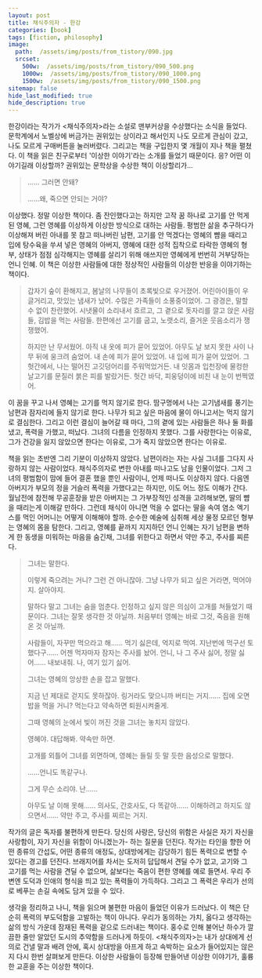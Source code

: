 ```yaml
---
layout: post
title: 채식주의자 - 한강
categories: [book]
tags: [fiction, philosophy]
image:
  path:  /assets/img/posts/from_tistory/090.jpg
  srcset:
    500w:  /assets/img/posts/from_tistory/090_500.png
    1000w:  /assets/img/posts/from_tistory/090_1000.png
    1500w:  /assets/img/posts/from_tistory/090_1500.png
sitemap: false
hide_last_modified: true
hide_description: true
---
```



  


한강이라는 작가가 <채식주의자\>라는 소설로 맨부커상을 수상했다는 소식을 들었다. 문학계에서 노벨상에 버금가는 권위있는 상이라고 해서인지 나도 모르게 관심이 갔고, 나도 모르게 구매버튼을 눌러버렸다. 그리고는 책을 구입한지 몇 개월이 지나 책을 펼쳤다. 이 책을 읽은 친구로부터 '이상한 이야기'라는 소개를 들었기 때문이다. 응? 어떤 이야기길래 이상할까? 권위있는 문학상을 수상한 책이 이상할리가...

  


> ...... 그러면 안돼?
>
> ......왜, 죽으면 안되는 거야?

  


이상했다. 정말 이상한 책이다. 좀 잔인했다고는 하지만 고작 꿈 하나로 고기를 안 먹게 된 영혜, 그런 영혜를 이상하게 이상한 방식으로 대하는 사람들. 평범한 삶을 추구하다가 이상해져 버린 아내를 못 참고 떠나버린 남편, 고기를 안 먹겠다는 영혜의 뺨을 때리고 입에 탕수육을 쑤셔 넣은 영혜의 아버지, 영혜에 대한 성적 집착으로 타락한 영혜의 형부, 상태가 점점 심각해지는 영혜를 살리기 위해 애쓰지만 영혜에게 번번히 거부당하는 언니 인혜. 이 책은 이상한 사람들에 대한 정상적인 사람들의 이상한 반응을 이야기하는 책이다.

  


> 갑자기 숲이 환해지고, 봄날의 나무들이 초록빛으로 우거졌어. 어린아이들이 우글거리고, 맛있는 냄새가 났어. 수많은 가족들이 소풍중이었어. 그 광경은, 말할 수 없이 찬란했어. 시냇물이 소리내서 흐르고, 그 곁으로 돗자리를 깔고 앉은 사람들, 김밥을 먹는 사람들. 한편에선 고기를 굽고, 노랫소리, 즐거운 웃음소리가 쟁쟁했어.
>
> 하지만 난 무서웠어. 아직 내 옷에 피가 묻어 있었어. 아무도 날 보지 못한 사이 나무 뒤에 웅크려 숨었어. 내 손에 피가 묻어 있었어. 내 입에 피가 묻어 있었어. 그 헛간에서, 나는 떨어진 고깃덩어리를 주워먹었거든. 내 잇몸과 입천장에 물컹한 날고기를 문질러 붉은 피를 발랐거든. 헛간 바닥, 피웅덩이에 비친 내 눈이 번쩍였어.

  
이 꿈을 꾸고 나서 영혜는 고기를 먹지 않기로 한다. 땀구멍에서 나는 고기냄새를 풍기는 남편과 잠자리에 들지 않기로 한다. 나무가 되고 싶은 마음에 물이 아니고서는 먹지 않기로 결심한다. 그리고 이런 결심이 늘어갈 때 마다, 그의 곁에 있는 사람들은 하나 둘 화를 냈고, 폭력을 가했고, 떠났다. 그녀의 다름을 인정하지 못했다. 그를 사랑한다는 이유로, 그가 건강을 잃지 않았으면 한다는 이유로, 그가 죽지 않았으면 한다는 이유로.

  


책을 읽는 초반엔 그리 기분이 이상하지 않았다. 남편이라는 자는 사실 그녀를 그다지 사랑하지 않는 사람이었다. 채식주의자로 변한 아내를 떠나고도 남을 인물이었다. 그저 그녀의 평범함이 맘에 들어 결혼 했을 뿐인 사람이니, 언제 떠나도 이상하지 않다. 다음엔 아버지가 부모의 정을 거슬러 폭력을 가했다고는 하지만, 이도 어느 정도 이해가 간다. 월남전에 참전해 무공훈장을 받은 아버지는 그 가부장적인 성격을 고려해보면, 딸의 뺨을 때리는게 이해갈 만하다. 그런데 채식이 아니면 먹을 수 없다는 딸을 속여 염소 엑기스를 먹인 어머니는 어떻게 이해해야 할까. 순수한 예술에 심취해 세상 물정 모르던 형부는 영혜의 몸을 탐한다. 그리고, 영혜를 끝까지 지지하던 언니 인혜는 자기 남편을 변하게 한 동생을 미워하는 마음을 숨긴채, 그녀를 위한다고 하면서 약만 주고, 주사를 찌른다.

  


> 그녀는 말한다.
>
> 이렇게 죽으려는 거니? 그런 건 아니잖아. 그냥 나무가 되고 싶은 거라면, 먹어야지. 살아야지.
>
> 말하다 말고 그녀는 숨을 멈춘다. 인정하고 싶지 않은 의심이 고개를 쳐들었기 때문이다. 그녀는 잘못 생각한 것 아닐까. 처음부터 영혜는 바로 그것, 죽음을 원해온 것 아닐까.
>
> 사람들이, 자꾸만 먹으라고 해…… 먹기 싫은데, 억지로 먹여. 지난번에 먹구선 토했다구…… 어젠 먹자마자 잠자는 주사를 놨어. 언니, 나 그 주사 싫어, 정말 싫어…… 내보내줘. 나, 여기 있기 싫어.
>
> 그녀는 영혜의 앙상한 손을 잡고 말했다.
>
> 지금 넌 제대로 걷지도 못하잖아. 링거라도 맞으니까 버티는 거지…… 집에 오면 밥을 먹을 거니? 먹는다고 약속하면 퇴원시켜줄게.
>
> 그때 영혜의 눈에서 빛이 꺼진 것을 그녀는 놓치지 않았다.
>
> 영혜야. 대답해봐. 약속만 하면.
>
> 고개를 외틀어 그녀를 외면하며, 영혜는 들릴 듯 말 듯한 음성으로 말했다.
>
> ……언니도 똑같구나.
>
> 그게 무슨 소리야. 난……
>
> 아무도 날 이해 못해…… 의사도, 간호사도, 다 똑같아…… 이해하려고 하지도 않으면서…… 약만 주고, 주사를 찌르는 거지.

  


  


작가의 글은 독자를 불편하게 만든다. 당신의 사랑은, 당신의 위함은 사실은 자기 자신을 사랑함이, 자기 자신을 위함이 아니겠는가- 하는 질문을 던진다. 작가는 타인을 향한 어떤 종류의 간섭도, 어떤 종류의 애정도, 상대방에게는 감당하기 힘든 폭력으로 변할 수 있다는 경고를 던진다. 브래지어를 차서는 도저히 답답해서 견딜 수가 없고, 고기와 그 고기를 먹는 사람을 견딜 수 없으며, 삶보다는 죽음이 편한 영혜를 예로 들면서. 우리 주변엔 도덕과 인애의 형식을 띄고 있는 폭력들이 가득하다. 그리고 그 폭력은 우리가 선의로 베푸는 손길 속에도 담겨 있을 수 있다.

  


생각을 정리하고 나니, 책을 읽으며 불편한 마음이 들었던 이유가 드러났다. 이 책은 단순히 폭력의 부도덕함을 고발하는 책이 아니다. 우리가 동의하는 가치, 옳다고 생각하는 삶의 방식 가운데 잠재된 폭력을 겉으로 드러내는 책이다. 홍수로 인해 불어난 하수가 깔끔한 줄만 알았던 도시의 추악함을 드러나게 하듯이. <채식주의자\>는 내가 상대에게 선의로 건낼 말과 배려 안에, 혹시 상대방을 아프게 하고 속박하는 요소가 들어있지는 않은지 다시 한번 살펴보게 만든다. 이상한 사람들이 등장해 만들어낸 이상한 이야기가, 훌륭한 교훈을 주는 이상한 책이다.

